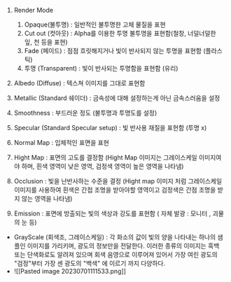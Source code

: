 1. Render Mode
	1. Opaque(불투명) : 일반적인 불투명한 고체 물질을 표현
	2. Cut out (컷아웃) : Alpha를 이용한 투명 불투명을 표현함(철창, 너덜너덜한 잎, 천 등을 표현)
	3. Fade (페이드) : 점점 흐릿해지거나 빛이 반사되지 않는 투명을 표현함 (플라스틱)
	4. 투명 (Transparent) : 빛이 반사되는 투명함을  표현함 (유리)

2. Albedo (Diffuse) : 텍스쳐 이미지를 그대로 표현함

3. Metallic (Standard 쉐이더) : 금속성에 대해 설정하는게 아닌 금속스러움을 설정
4. Smoothness : 부드러운 정도 (불투명과 투명도를 설정)
5. Specular (Standard Specular setup) : 빛 반사용 재질을 표현함 (투명 x)
6. Normal Map : 입체적인 표면을 표현
7. Hight Map : 표면의 고도를 결정함 (Hight Map 이미지는 그레이스케일 이미지여야 하며, 흰색 영역이 낮은 영역, 검정색 영역이 높은 영역을 나타냄)
8. Occlusion : 빛을 난반사하는 수준을 결정 (Hight map 이미지 처럼 그레이스케일 이미지를 사용하여 흰색은 간접 조명을 받아야할 영역이고 검정색은 간점 조명을 받지 않는 영역을 나타냄)
9. Emission : 표면에 방출되는 빛의 색상과 강도를 표현함 ( 자체 발광 : 모니터 , 괴물의 눈 등)



- GrayScale (회색조, 그레이스케일) : 각 화소의 값이 빛의 양을 나타내는 하나의 샘플인 이미지를 가리키며, 광도의 정보만을 전달한다. 이러한 종류의 이미지는 흑백 또는 단색화로도 알려져 있으며 회색 음영으로 이루어져 있어서 가장 여린 광도의 "검정"부터 가장 센 광도의 "백색" 에 이르기 까지 다양하다.
- ![[Pasted image 20230701111533.png]]